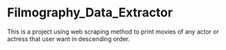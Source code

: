 # Filmography_Data_Extractor
This is a project using web scraping method to print movies of any actor or actress that user want in descending order.
